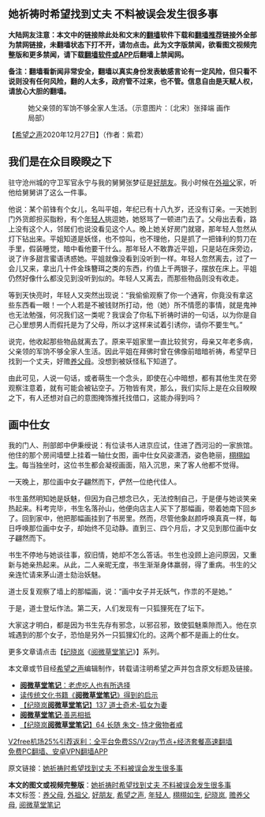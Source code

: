  <h2>她祈祷时希望找到丈夫 不料被误会发生很多事</h2> <p class="notice"><b>大陆网友注意：本文中的链接除此处和文末的<a href="https://github.com/bannedbook/fanqiang" >翻墙</a>软件下载和<a href="https://github.com/killgcd/justmysocks/blob/master/README.md">翻墙推荐</a>链接外全部为禁网链接，未翻墙状态下打不开，请勿点击。此为文字版禁闻，欲看图文视频完整版和更多禁闻，请下载<a href="https://github.com/bannedbook/fanqiang">翻墙软件或APP</a>后翻墙上禁闻网。</p><p>备注：翻墙看新闻非常安全，翻墙以真实身份发表敏感言论有一定风险，但只看不说则没有任何风险，翻的人太多，政府管不过来，也不管。信息自由是天赋人权，请放心大胆的翻墙。</b></p>  <div class="entry"> <figure><figcaption>她父亲领的军饷不够全家人生活。（示意图片：〔北宋〕张择端 画作 局部）</figcaption></figure> <p>【<span class='wp_keywordlink_affiliate'><a href="https://www.soundofhope.org" title="希望之声" target="_blank">希望之声</a></span>2020年12月27日】（作者：紫君）</p> <h2>我们是在众目睽睽之下</h2> <p>驻守沧州城的守卫军官永宁与我的舅舅张梦征是<a href="https://www.bannedbook.org/bnews/tag/%E5%A5%BD%E6%9C%8B%E5%8F%8B/" class="st_tag internal_tag" rel="tag" title="标签 好朋友 下的日志">好朋友</a>。我小时候在<a href="https://www.bannedbook.org/bnews/tag/%E5%A4%96%E7%A5%96%E7%88%B6/" class="st_tag internal_tag" rel="tag" title="标签 外祖父 下的日志">外祖父</a>家，听他给舅舅讲了这么一件事。</p> <p>他说：某个前锋有个女儿，名叫平姐，年纪已有十八九岁，还没有订亲。一天她到门外货郎担买脂粉，有个<a href="https://www.bannedbook.org/bnews/tag/%e5%b9%b4%e8%bd%bb%e4%ba%ba/" class="st_tag internal_tag" rel="tag" title="标签 年轻人 下的日志">年轻人</a>挑逗她，她怒骂了一顿进门去了。父母出去看，路上没有这个人，邻居们也说没看见这个人。晚上她关好房门就寝，那年轻人忽然从灯下钻出来。平姐知道是妖怪，也不惊叫，也不理他，只是抓了一把锋利的剪刀在手里，假装睡觉，暗中看他要干什么。那年轻人不敢靠近平姐，只是站在床旁边，说了许多甜言蜜语诱惑她。平姐就像没看到没听到一样。年轻人忽然离去，过了一会儿又来，拿出几十件金珠簪珥之类的东西，约值上千两银子，摆放在床上。平姐仍然好像什么都没见到没听到似的。年轻人又离去，而那些物品则没有收走。</p> <p>等到天快亮时，年轻人又突然出现说：“我偷偷观察了你一个通宵，你竟没有拿这些东西看一眼！一个人若是不被钱财所打动，他（她）所不情愿的事情，就是鬼神也无法勉强，何况我们这一类呢？我误会了你私下祈祷时讲的一句话，以为你是自己心里想男人而假托是为了父母，所以才这样来试着引诱你，请你不要生气。”</p>  <p>说完，他收起那些物品就离去了。原来平姐家里一直比较贫穷，母亲又年老多病，父亲领的军饷不够全家人生活。因此平姐在拜佛时曾在佛像前暗暗祈祷，希望早日找到一个丈夫，好赡<a href="https://www.bannedbook.org/bnews/tag/%E5%85%BB%E7%88%B6%E6%AF%8D/" class="st_tag internal_tag" rel="tag" title="标签 养父母 下的日志">养父母</a>。没想到被妖怪私下知道了。</p> <p>由此可见，人说一句话，或者萌生一个念头，即使在心中暗想，都有其他生灵在旁观察注意着，就有可能会被钻空子。万物皆有灵，那么，我们实际上是在众目睽睽之下，有人还想对自己的意图掩饰推托找借口，这能办得到吗？</p> <h2>画中仕女</h2> <p>我的门人、刑部郎中伊秉绶说：有位读书人进京应试，住进了西河沿的一家旅馆。他住的那个房间墙壁上挂着一轴仕女图，画中仕女风姿潇洒，姿色艳丽，<a href="https://www.bannedbook.org/bnews/tag/%E6%A0%A9%E6%A0%A9%E5%A6%82%E7%94%9F/" class="st_tag internal_tag" rel="tag" title="标签 栩栩如生 下的日志">栩栩如生</a>。每当独坐时，这位书生都会凝视画面，陷入沉思，来了客人他都不觉得。</p> <p>一天晚上，那位画中女子翩然而下，俨然一位绝代佳人。</p>  <p>书生虽然明知她是妖魅，但因为自己想念已久，无法控制自己，于是便与她谈笑亲热起来。科考完毕，书生名落孙山，他便向店主人买下了那幅画，带着她南下回乡了。回到家中，他把那幅画挂到了书房里。然而，尽管他象赵颜呼唤真真一样，每日呼唤那位画中女子，却始终不见动静。直到三、四个月后，才又见到那位画中女子翩然而下。</p> <p>书生不停地与她谈往事，叙旧情，她却不怎么答话。书生也没顾上追问原因，又重新与她亲热起来。从此，二人亲昵无度，书生渐渐身体羸弱，得了重病。书生的父亲连忙请来茅山道士劾治妖魅。</p> <p>道士反复观察了墙上的那幅画，说：“画中女子并无妖气，作祟的不是她。”</p> <p>于是，道士登坛作法。第二天，人们发现有一只狐狸死在了坛下。</p>  <p>大家这才明白，都是因为书生先存有邪念，以邪召邪，致使狐魅乘隙而入。他在京城遇到的那个女子，恐怕是另外一只狐狸幻化的。这两个都不是画上的仕女。</p> <p>更多文章请点击【<a href="https://www.bannedbook.org/bnews/tag/%e7%ba%aa%e6%99%93%e5%b2%9a/" class="st_tag internal_tag" rel="tag" title="标签 纪晓岚 下的日志">纪晓岚</a>《<span class='wp_keywordlink'><a href="https://www.bannedbook.org/forum24/topic2857.html" title="《阅微草堂笔记》" target="_blank">阅微草堂笔记</a></span>》】系列。</p> <p></p> <p>本文章或节目经<a href="https://www.bannedbook.org/bnews/tag/%e5%b8%8c%e6%9c%9b%e4%b9%8b%e5%a3%b0/" class="st_tag internal_tag" rel="tag" title="标签 希望之声 下的日志">希望之声</a>编辑制作，转载请注明希望之声并包含原文标题及链接。</p>  <ul class='op-related-articles' title='相关阅读'> <li><a href='https://www.bannedbook.org/bnews/ccpdope/20200201/1268658.html' target='_blank'><b>阅微草堂笔记</b>：老虎吃人也有所选择</a></li> <li><a href='https://www.bannedbook.org/bnews/tculture/20200113/1258233.html' target='_blank'>读传统文化书籍《<b>阅微草堂笔记</b>》得到的启示</a></li> <li><a href='https://www.bannedbook.org/bnews/comments/20191209/1237512.html' target='_blank'>【纪晓岚<b>阅微草堂笔记</b>】137 道士奇术-狐女为妻</a></li> <li><a href='https://www.bannedbook.org/bnews/tculture/20190604/1138107.html' target='_blank'><b>阅微草堂笔记</b>·善恶相抵</a></li> <li><a href='https://www.bannedbook.org/bnews/tculture/20180716/972388.html' target='_blank'>【纪晓岚<b>阅微草堂笔记</b>】64 长随 朱文- 恃才傲物者戒</a></li> </ul> <p class="texttj"> <a href="https://github.com/bannedbook/fanqiang/wiki/V2ray%E6%9C%BA%E5%9C%BA" target="_blank">V2free机场25%引荐返利：全平台免费SS/V2ray节点+经济套餐高速翻墙</a><br/> <a href="https://github.com/bannedbook/fanqiang/wiki/%E7%A6%81%E9%97%BB%E7%BD%91%E5%AE%89%E5%8D%93%E7%BF%BB%E5%A2%99%E6%96%B0%E9%97%BBAPP" target="_blank">免费PC翻墙、安卓VPN翻墙APP</a></p><p>原文链接：<a class="src_link"  href="https://www.soundofhope.org/post/353458" target="_blank">她祈祷时希望找到丈夫 不料被误会发生很多事</a></p><a name='sharetosocial'></a>       <div><b>本文的图文或视频完整版</b>：<a href='https://www.bannedbook.org/bnews/comments/20201228/1456426.html'>她祈祷时希望找到丈夫 不料被误会发生很多事</a></div>  </div><!--END ENTRY--> <div class="postfooter"> <div>本文标签：<a href="https://www.bannedbook.org/bnews/tag/%E5%85%BB%E7%88%B6%E6%AF%8D/" rel="tag">养父母</a>, <a href="https://www.bannedbook.org/bnews/tag/%E5%A4%96%E7%A5%96%E7%88%B6/" rel="tag">外祖父</a>, <a href="https://www.bannedbook.org/bnews/tag/%E5%A5%BD%E6%9C%8B%E5%8F%8B/" rel="tag">好朋友</a>, <a href="https://www.bannedbook.org/bnews/tag/%e5%b8%8c%e6%9c%9b%e4%b9%8b%e5%a3%b0/" rel="tag">希望之声</a>, <a href="https://www.bannedbook.org/bnews/tag/%e5%b9%b4%e8%bd%bb%e4%ba%ba/" rel="tag">年轻人</a>, <a href="https://www.bannedbook.org/bnews/tag/%E6%A0%A9%E6%A0%A9%E5%A6%82%E7%94%9F/" rel="tag">栩栩如生</a>, <a href="https://www.bannedbook.org/bnews/tag/%e7%ba%aa%e6%99%93%e5%b2%9a/" rel="tag">纪晓岚</a>, <a href="https://www.bannedbook.org/bnews/tag/%E8%B5%A1%E5%85%BB%E7%88%B6%E6%AF%8D/" rel="tag">赡养父母</a>, <a href="https://www.bannedbook.org/bnews/tag/%E9%98%85%E5%BE%AE%E8%8D%89%E5%A0%82%E7%AC%94%E8%AE%B0/" rel="tag">阅微草堂笔记</a></div>  </div><!--END POSTFOOTER--> 